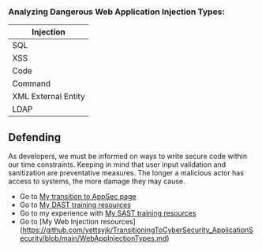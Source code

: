 ### Analyzing Dangerous Web Application Injection Types:

|      Injection     | 
| ------------------ |
|        SQL         | 
|        XSS         |
|        Code        | 
|        Command     |
|XML External Entity |
|         LDAP       |

## Defending
As developers, we must be informed on ways to write secure code within our time constraints. Keeping in mind that user input validation and sanitization are preventative measures. 
The longer a malicious actor has access to systems, the more damage they may cause. 

- Go to [My transition to AppSec page](https://github.com/yettsyjk/TransitioningToCyberSecurity_ApplicationSecurity/blob/main/README.md)
- Go to [My DAST training resources](https://github.com/yettsyjk/TransitioningToCyberSecurity_ApplicationSecurity/blob/main/DAST_resource.md)
- Go to my experience with [My SAST training resources]()
- Go to  [My Web Injection resources] (https://github.com/yettsyjk/TransitioningToCyberSecurity_ApplicationSecurity/blob/main/WebAppInjectionTypes.md)
